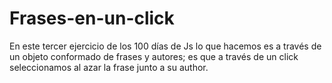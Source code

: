 # Frases-en-un-click
En este tercer ejercicio de los 100 días de Js lo que hacemos es a través de un objeto conformado de frases y autores; es que a través de un click seleccionamos al azar la frase junto a su author.
